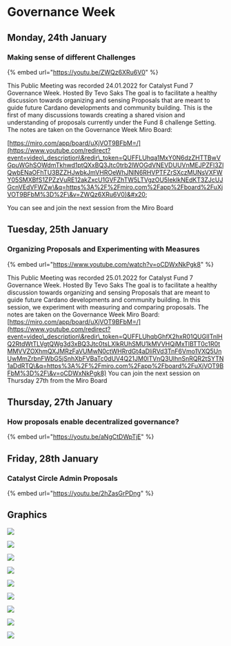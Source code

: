 # Governance Week

## Monday, 24th January

### Making sense of different Challenges



{% embed url="https://youtu.be/ZWQz6XRu6V0" %}

This Public Meeting was recorded 24.01.2022 for Catalyst Fund 7 Governance Week. Hosted By Tevo Saks The goal is to facilitate a healthy discussion towards organizing and sensing Proposals that are meant to guide future Cardano developments and community building. This is the first of many discussions towards creating a shared vision and understanding of proposals currently under the Fund 8 challenge Setting. The notes are taken on the Governance Week Miro Board:&#x20;

[https://miro.com/app/board/uXjVOT9BFbM=/](https://www.youtube.com/redirect?event=video\_description\&redir\_token=QUFFLUhqa1MxY0N6dzZHTTBwVGpuWGhSOWdmTkhwd1ptQXxBQ3Jtc0trb2lWOGdVNEVDUUVnMEJPZFl3ZlQwbENaOFhTU3BZZHJwbkJmVHROeWhJNlN6RHVPTFZrSXczMUNsVXFWY05SMXBfS1ZPZzVuRE12akZxcU1GVFZhTW5LTVgzOU5IeklkNEdKT3ZJcUJGcnVEdVFWZw\&q=https%3A%2F%2Fmiro.com%2Fapp%2Fboard%2FuXjVOT9BFbM%3D%2F\&v=ZWQz6XRu6V0)&#x20;

You can see and join the next session from the Miro Board

## Tuesday, 25th January

### Organizing Proposals and Experimenting with Measures

{% embed url="https://www.youtube.com/watch?v=oCDWxNkPgk8" %}

This Public Meeting was recorded 25.01.2022 for Catalyst Fund 7 Governance Week. Hosted By Tevo Saks The goal is to facilitate a healthy discussion towards organizing and sensing Proposals that are meant to guide future Cardano developments and community building. In this session, we experiment with measuring and comparing proposals. The notes are taken on the Governance Week Miro Board: [https://miro.com/app/board/uXjVOT9BFbM=/](https://www.youtube.com/redirect?event=video\_description\&redir\_token=QUFFLUhqbGhfX2hxR01QUGlITnlHQ2RtdWtTLVgtQWg3d3xBQ3Jtc0tsLXlkRUhSMU1kMVVHQjMxTlBTT0c1R0tMMVVZOXhmQXJMRzFaVUMwN0ctWHRrdGt4aDliRVd3TnF6Vmo1VXQ5UnUwMmZrbnFWbG5jSnhXbFVBaTc0dUV4Q21JM0lTVnQ3UlhnSnRQR2tSYTN1aDdRTQ\&q=https%3A%2F%2Fmiro.com%2Fapp%2Fboard%2FuXjVOT9BFbM%3D%2F\&v=oCDWxNkPgk8) You can join the next session on Thursday 27th from the Miro Board

## Thursday, 27th January

### How proposals enable decentralized governance?

{% embed url="https://youtu.be/aNgCtDWpTjE" %}

## Friday, 28th January

### Catalyst Circle Admin Proposals

{% embed url="https://youtu.be/2hZasGrPDng" %}



## Graphics

![](../.gitbook/assets/governance\_week\_1.png)

![](../.gitbook/assets/governance\_week\_11\_2.png)

![](../.gitbook/assets/governance\_week\_15.png)

![](../.gitbook/assets/governance\_week\_19.png)

![](../.gitbook/assets/governance\_week\_12.png)

![](../.gitbook/assets/governance\_week\_9.png)

![](../.gitbook/assets/governance\_week\_5.png)

![](../.gitbook/assets/GOVERNANCE\_WEEK\_21.png)

![](../.gitbook/assets/governance\_week\_20.png)
